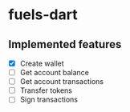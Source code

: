 # fuels-dart

## Implemented features
- [x] Create wallet
- [ ] Get account balance
- [ ] Get account transactions
- [ ] Transfer tokens
- [ ] Sign transactions
